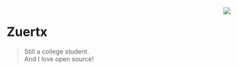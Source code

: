<a href="#">
<img align="right" src="https://github-readme-stats.vercel.app/api?username=Zuertx&show_icons=true&hide_border=true">
</a>

# Zuertx
> Still a college student.  
And I love open source!

